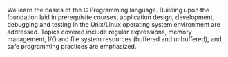 We learn the basics of the C Programming language. Building upon the foundation laid in prerequisite courses, application design, development, debugging and testing in the Unix/Linux operating system environment are addressed. Topics covered include regular expressions, memory management, I/O and file system resources (buffered and unbuffered), and safe programming practices are emphasized.
